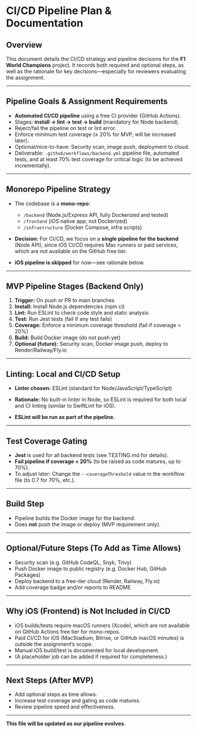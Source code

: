 # CI/CD Pipeline Plan & Documentation

## Overview

This document details the CI/CD strategy and pipeline decisions for the **F1 World Champions** project. It records both required and optional steps, as well as the rationale for key decisions—especially for reviewers evaluating the assignment.

---

## Pipeline Goals & Assignment Requirements

* **Automated CI/CD pipeline** using a free CI provider (GitHub Actions).
* Stages: **install → lint → test → build** (mandatory for Node backend).
* Reject/fail the pipeline on test or lint error.
* Enforce minimum test coverage (≥ 20% for MVP, will be increased later).
* Optional/nice-to-have: Security scan, image push, deployment to cloud.
* Deliverable: `.github/workflows/backend.yml` pipeline file, automated tests, and at least 70% test coverage for critical logic (to be achieved incrementally).

---

## Monorepo Pipeline Strategy

* The codebase is a **mono-repo**:

  * `/backend` (Node.js/Express API, fully Dockerized and tested)
  * `/frontend` (iOS native app; not Dockerized)
  * `/infrastructure` (Docker Compose, infra scripts)
* **Decision:** For CI/CD, we focus on a **single pipeline for the backend** (Node API), since iOS CI/CD requires Mac runners or paid services, which are not available on the GitHub free tier.
* **iOS pipeline is skipped** for now—see rationale below.

---

## MVP Pipeline Stages (Backend Only)

1. **Trigger:** On push or PR to main branches
2. **Install:** Install Node.js dependencies (npm ci)
3. **Lint:** Run ESLint to check code style and static analysis
4. **Test:** Run Jest tests (fail if any test fails)
5. **Coverage:** Enforce a minimum coverage threshold (fail if coverage < 20%)
6. **Build:** Build Docker image (do not push yet)
7. **Optional (future):** Security scan, Docker image push, deploy to Render/Railway/Fly.io

---

## Linting: Local and CI/CD Setup

* **Linter chosen:** ESLint (standard for Node/JavaScript/TypeScript)
* **Rationale:** No built-in linter in Node, so ESLint is required for both local and CI linting (similar to SwiftLint for iOS).

* **ESLint will be run as part of the pipeline.**

---

## Test Coverage Gating

* **Jest** is used for all backend tests (see TESTING.md for details).
* **Fail pipeline if coverage < 20%** (to be raised as code matures, up to 70%).
* To adjust later: Change the `--coverageThreshold` value in the workflow file (to 0.7 for 70%, etc.).

---

## Build Step

* Pipeline builds the Docker image for the backend.
* Does **not** push the image or deploy (MVP requirement only).

---

## Optional/Future Steps (To Add as Time Allows)

* Security scan (e.g. GitHub CodeQL, Snyk, Trivy)
* Push Docker image to public registry (e.g. Docker Hub, GitHub Packages)
* Deploy backend to a free-tier cloud (Render, Railway, Fly.io)
* Add coverage badge and/or reports to README

---

## Why iOS (Frontend) is Not Included in CI/CD

* iOS builds/tests require macOS runners (Xcode), which are not available on GitHub Actions free tier for mono-repos.
* Paid CI/CD for iOS (MacStadium, Bitrise, or GitHub macOS minutes) is outside the assignment’s scope.
* Manual iOS build/test is documented for local development.
* (A placeholder job can be added if required for completeness.)

---

## Next Steps (After MVP)

* Add optional steps as time allows.
* Increase test coverage and gating as code matures.
* Review pipeline speed and effectiveness.

---

**This file will be updated as our pipeline evolves.**
